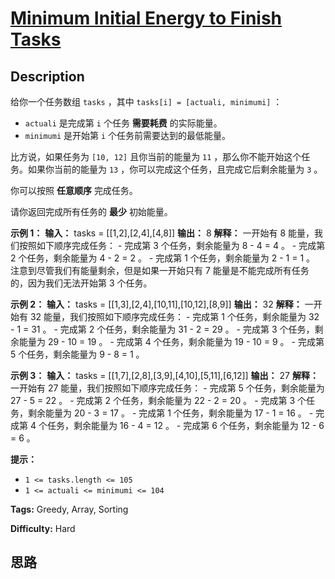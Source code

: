 # [Minimum Initial Energy to Finish Tasks][title]

## Description

给你一个任务数组 `tasks` ，其中 `tasks[i] = [actuali, minimumi]` ：

  * `actuali` 是完成第 `i` 个任务 **需要耗费** 的实际能量。
  * `minimumi` 是开始第 `i` 个任务前需要达到的最低能量。

比方说，如果任务为 `[10, 12]` 且你当前的能量为 `11` ，那么你不能开始这个任务。如果你当前的能量为 `13`
，你可以完成这个任务，且完成它后剩余能量为 `3` 。

你可以按照 **任意顺序** 完成任务。

请你返回完成所有任务的 **最少** 初始能量。

**示例 1：**
            **输入：** tasks = [[1,2],[2,4],[4,8]]    **输出：** 8    **解释：**    一开始有 8 能量，我们按照如下顺序完成任务：        - 完成第 3 个任务，剩余能量为 8 - 4 = 4 。        - 完成第 2 个任务，剩余能量为 4 - 2 = 2 。        - 完成第 1 个任务，剩余能量为 2 - 1 = 1 。    注意到尽管我们有能量剩余，但是如果一开始只有 7 能量是不能完成所有任务的，因为我们无法开始第 3 个任务。

**示例 2：**
            **输入：** tasks = [[1,3],[2,4],[10,11],[10,12],[8,9]]    **输出：** 32    **解释：**    一开始有 32 能量，我们按照如下顺序完成任务：        - 完成第 1 个任务，剩余能量为 32 - 1 = 31 。        - 完成第 2 个任务，剩余能量为 31 - 2 = 29 。        - 完成第 3 个任务，剩余能量为 29 - 10 = 19 。        - 完成第 4 个任务，剩余能量为 19 - 10 = 9 。        - 完成第 5 个任务，剩余能量为 9 - 8 = 1 。

**示例 3：**
            **输入：** tasks = [[1,7],[2,8],[3,9],[4,10],[5,11],[6,12]]    **输出：** 27    **解释：**    一开始有 27 能量，我们按照如下顺序完成任务：        - 完成第 5 个任务，剩余能量为 27 - 5 = 22 。        - 完成第 2 个任务，剩余能量为 22 - 2 = 20 。        - 完成第 3 个任务，剩余能量为 20 - 3 = 17 。        - 完成第 1 个任务，剩余能量为 17 - 1 = 16 。        - 完成第 4 个任务，剩余能量为 16 - 4 = 12 。        - 完成第 6 个任务，剩余能量为 12 - 6 = 6 。    

**提示：**

  * `1 <= tasks.length <= 105`
  * `1 <= actual​i <= minimumi <= 104`


**Tags:** Greedy, Array, Sorting

**Difficulty:** Hard

## 思路

[title]: https://leetcode-cn.com/problems/minimum-initial-energy-to-finish-tasks
